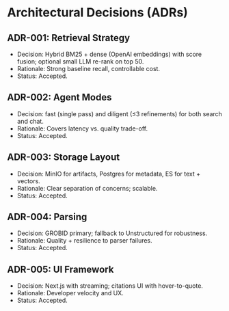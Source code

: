 # Architectural Decisions (ADRs)

## ADR-001: Retrieval Strategy
- Decision: Hybrid BM25 + dense (OpenAI embeddings) with score fusion; optional small LLM re-rank on top 50.
- Rationale: Strong baseline recall, controllable cost.
- Status: Accepted.

## ADR-002: Agent Modes
- Decision: fast (single pass) and diligent (≤3 refinements) for both search and chat.
- Rationale: Covers latency vs. quality trade-off.
- Status: Accepted.

## ADR-003: Storage Layout
- Decision: MinIO for artifacts, Postgres for metadata, ES for text + vectors.
- Rationale: Clear separation of concerns; scalable.
- Status: Accepted.

## ADR-004: Parsing
- Decision: GROBID primary; fallback to Unstructured for robustness.
- Rationale: Quality + resilience to parser failures.
- Status: Accepted.

## ADR-005: UI Framework
- Decision: Next.js with streaming; citations UI with hover-to-quote.
- Rationale: Developer velocity and UX.
- Status: Accepted.
